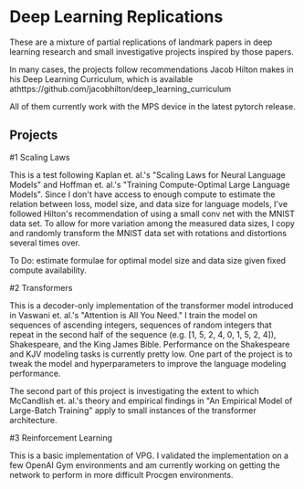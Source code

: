 # Deep Learning Replications

These are a mixture of partial replications of landmark papers in deep learning research and small investigative projects inspired by those papers. 

In many cases, the projects follow recommendations Jacob Hilton makes in his Deep Learning Curriculum, which is available athttps://github.com/jacobhilton/deep_learning_curriculum

All of them currently work with the MPS device in the latest pytorch release.

## Projects
\#1 Scaling Laws 

This is a test following Kaplan et. al.'s "Scaling Laws for Neural Language Models" and Hoffman et. al.'s "Training Compute-Optimal Large Language Models". Since I don't have access to enough compute to estimate the relation between loss, model size, and data size for language models, I've followed Hilton's recommendation of using a small conv net with the MNIST data set. To allow for more variation among the measured data sizes, I copy and randomly transform the MNIST data set with rotations and distortions several times over. 

To Do: estimate formulae for optimal model size and data size given fixed compute availability. 

\#2 Transformers

This is a decoder-only implementation of the transformer model introduced in Vaswani et. al.'s "Attention is All You Need." I train the model on sequences of ascending integers, sequences of random integers that repeat in the second half of the sequence (e.g. [1, 5, 2, 4, 0, 1, 5, 2, 4]), Shakespeare, and the King James Bible. Performance on the Shakespeare and KJV modeling tasks is currently pretty low. One part of the project is to tweak the model and hyperparameters to improve the language modeling performance.

The second part of this project is investigating the extent to which McCandlish et. al.'s theory and empirical findings in "An Empirical Model of Large-Batch Training" apply to small instances of the transformer architecture. 

\#3 Reinforcement Learning

This is a basic implementation of VPG. I validated the implementation on a few OpenAI Gym environments and am currently working on getting the network to perform in more difficult Procgen environments. 
